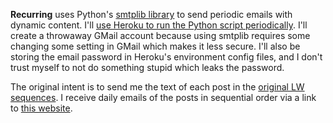 **Recurring** uses Python's [smtplib library](
https://realpython.com/python-send-email/) to send periodic emails with 
dynamic content. I'll [use Heroku to run the Python script periodically](
https://medium.com/analytics-vidhya/schedule-a-python-script-on-heroku-a978b2f91ca8
). I'll create a throwaway GMail account 
because using smtplib requires some changing some setting in GMail which makes 
it less secure. I'll also be storing the email password in Heroku's environment 
config files, and I don't trust myself to not do something stupid which leaks 
the password. 

The original intent is to send me the text of each post in the [original 
LW sequences](https://www.lesswrong.com/tag/original-sequences). I receive 
daily emails of the posts in sequential order via a link to [this website](
https://www.readthesequences.com/). 
